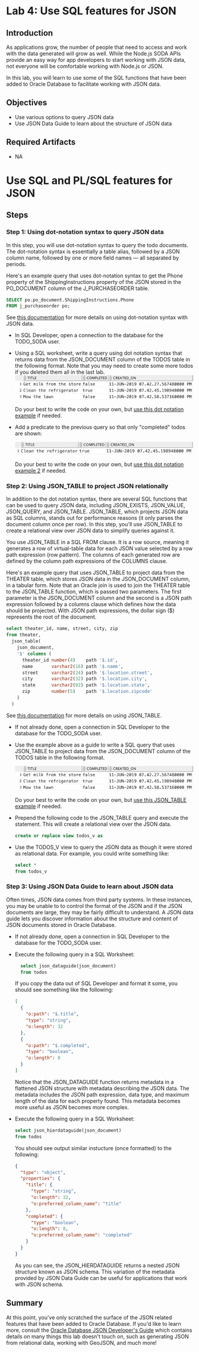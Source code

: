 # Lab 4: Use SQL features for JSON

## Introduction

As applications grow, the number of people that need to access and work with the data generated will grow as well. While the Node.js SODA APIs provide an easy way for app developers to start working with JSON data, not everyone will be comfortable working with Node.js or JSON.

In this lab, you will learn to use some of the SQL functions that have been added to Oracle Database to facilitate working with JSON data.

## Objectives

- Use various options to query JSON data
- Use JSON Data Guide to learn about the structure of JSON data

## Required Artifacts

- NA

# Use SQL and PL/SQL features for JSON

## Steps

### Step 1: Using dot-notation syntax to query JSON data

In this step, you will use dot-notation syntax to query the todo documents. The dot-notation syntax is essentially a table alias, followed by a JSON column name, followed by one or more field names — all separated by periods.

Here's an example query that uses dot-notation syntax to get the Phone property of the ShippingInstructions property of the JSON stored in the PO_DOCUMENT column of the J_PURCHASEORDER table.

```sql
SELECT po.po_document.ShippingInstructions.Phone 
FROM j_purchaseorder po;
```

See [this documentation](https://docs.oracle.com/en/database/oracle/oracle-database/18/adjsn/simple-dot-notation-access-to-json-data.html#GUID-7249417B-A337-4854-8040-192D5CEFD576) for more details on using dot-notation syntax with JSON data.

  - In SQL Developer, open a connection to the database for the TODO_SODA user. 
  - Using a SQL worksheet, write a query using dot notation syntax that returns data from the JSON_DOCUMENT column of the TODOS table in the following format. Note that you may need to create some more todos if you deleted them all in the last lab.
    ![dot notation query results](images/4/dot-notation-query-results.png)

    Do your best to write the code on your own, but [use this dot notation example](solutions/dot-notation.sql) if needed.
  - Add a predicate to the previous query so that only "completed" todos are shown:

    ![dot notation query results 2](images/4/dot-notation-query-results-2.png)

    Do your best to write the code on your own, but [use this dot notation example 2](solutions/dot-notation-2.sql) if needed.

### Step 2: Using JSON_TABLE to project JSON relationally

In addition to the dot notation syntax, there are several SQL functions that can be used to query JSON data, including JSON_EXISTS, JSON_VALUE, JSON_QUERY, and JSON_TABLE. JSON_TABLE, which projects JSON data as SQL columns, stands out for performance reasons (it only parses the document column once per row). In this step, you'll use JSON_TABLE to create a relational view over JSON data to simplify queries against it.

You use JSON_TABLE in a SQL FROM clause. It is a row source, meaning it generates a row of virtual-table data for each JSON value selected by a row path expression (row pattern). The columns of each generated row are defined by the column path expressions of the COLUMNS clause. 

Here's an example query that uses JSON_TABLE to project data from the THEATER table, which stores JSON data in the JSON_DOCUMENT column, in a tabular form. Note that an Oracle join is used to join the THEATER table to the JSON_TABLE function, which is passed two parameters. The first parameter is the JSON_DOCUMENT column and the second is a JSON path expression followed by a columns clause which defines how the data should be projected. With JSON path expressions, the dollar sign ($) represents the root of the document.

```sql
select theater_id, name, street, city, zip
from theater,
  json_table(
    json_document, 
    '$' columns (
      theater_id number(4)    path '$.id',
      name       varchar2(16) path '$.name',
      street     varchar2(24) path '$.location.street',
      city       varchar2(32) path '$.location.city',
      state      varchar2(02) path '$.location.state',
      zip        number(5)    path '$.location.zipcode' 
    ) 
  ) 
```

See [this documentation](https://docs.oracle.com/en/database/oracle/oracle-database/18/adjsn/function-JSON_TABLE.html#GUID-0172660F-CE29-4765-BF2C-C405BDE8369A) for more details on using JSON_TABLE.

  - If not already done, open a connection in SQL Developer to the database for the TODO_SODA user.
  - Use the example above as a guide to write a SQL query that uses JSON_TABLE to project data from the JSON_DOCUMENT column of the TODOS table in the following format.

    ![json_table query results](images/4/json-table-query-results.png)

    Do your best to write the code on your own, but [use this JSON_TABLE example](solutions/json-table.sql) if needed.
  - Prepend the following code to the JSON_TABLE query and execute the statement. This will create a relational view over the JSON data.
    ```sql
    create or replace view todos_v as
    ```
  - Use the TODOS_V view to query the JSON data as though it were stored as relational data. For example, you could write something like:
    ```sql
    select *
    from todos_v
    ```

### Step 3: Using JSON Data Guide to learn about JSON data

Often times, JSON data comes from third party systems. In these instances, you may be unable to to control the format of the JSON and if the JSON documents are large, they may be fairly difficult to understand. A JSON data guide lets you discover information about the structure and content of JSON documents stored in Oracle Database.

  - If not already done, open a connection in SQL Developer to the database for the TODO_SODA user.
  - Execute the following query in a SQL Worksheet:

    ```sql
      select json_dataguide(json_document)
      from todos
    ```

    If you copy the data out of SQL Developer and format it some, you should see something like the following:

    ```json
    [
      {
        "o:path": "$.title",
        "type": "string",
        "o:length": 32
      },
      {
        "o:path": "$.completed",
        "type": "boolean",
        "o:length": 8
      }
    ]
    ```

    Notice that the JSON_DATAGUIDE function returns metadata in a flattened JSON structure with metadata describing the JSON data. The metadata includes the JSON path expression, data type, and maximum length of the data for each property found. This metadata becomes more useful as JSON becomes more complex.
  - Execute the following query in a SQL Worksheet:

    ```sql
    select json_hierdataguide(json_document)
    from todos
    ```

    You should see output similar instucture (once formatted) to the following:

    ```json
    {
      "type": "object",
      "properties": {
        "title": {
          "type": "string",
          "o:length": 32,
          "o:preferred_column_name": "title"
        },
        "completed": {
          "type": "boolean",
          "o:length": 8,
          "o:preferred_column_name": "completed"
        }
      }
    }
    ```

    As you can see, the JSON_HIERDATAGUIDE returns a nested JSON structure known as JSON schema. This variation of the metadata provided by JSON Data Guide can be useful for applications that work with JSON schema.

## Summary

At this point, you've only scratched the surface of the JSON related features that have been added to Oracle Database. If you'd like to learn more, consult the [Oracle Database JSON Developer's Guide](https://docs.oracle.com/en/database/oracle/oracle-database/18/adjsn/index.html) which contains details on many things this lab doesn't touch on, such as generating JSON from relational data, working with GeoJSON, and much more!